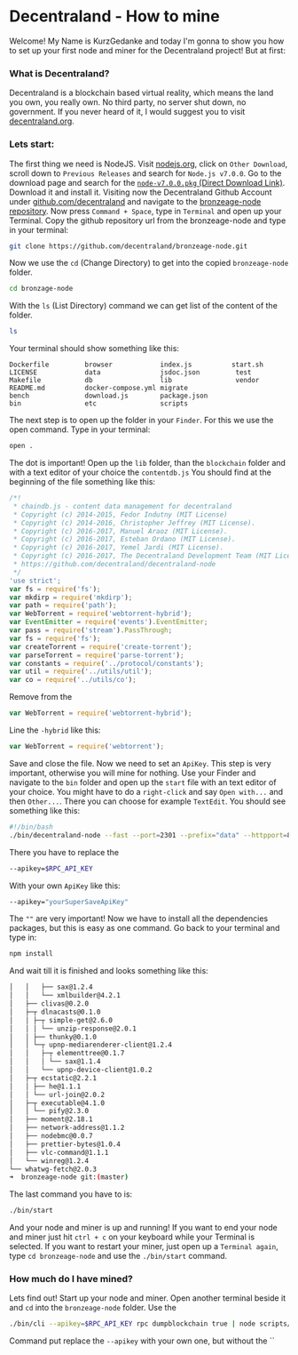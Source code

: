 # Decentraland - How to mine
Welcome! My Name is KurzGedanke and today I'm gonna to show you how to set up your first node and miner for the Decentraland project!
But at first:
### What is Decentraland? 
Decentraland is a blockchain based virtual reality, which means the land you own, you really own. No third party, no server shut down, no government. If you never heard of it, I would suggest you to visit [decentraland.org](https://decentraland.org).
### Lets start:
The first thing we need is NodeJS.
Visit [nodejs.org](https://nodejs.org), click on `Other Download`, scroll down to `Previous Releases` and search for `Node.js v7.0.0`. Go to the download page and search for the [`node-v7.0.0.pkg` (Direct Download Link)](https://nodejs.org/download/release/v7.0.0/node-v7.0.0.pkg). Download it and install it.
Visiting now the Decentraland Github Account under [github.com/decentraland](https://github.com/decentreland) and navigate to the [bronzeage-node repository](https://github.com/decentraland/bronzeage-node). 
Now press `Command + Space`, type in `Terminal` and open up your Terminal. 
Copy the github repository url from the bronzeage-node and type in your terminal:
```bash
git clone https://github.com/decentraland/bronzeage-node.git
```
Now we use the `cd` (Change Directory) to get into the copied `bronzeage-node` folder.
```bash
cd bronzage-node
```
With the `ls` (List Directory) command we can get list of the content of the folder.
```bash
ls
```
Your terminal should show something like this:
```
Dockerfile         browser            index.js          start.sh
LICENSE            data               jsdoc.json         test
Makefile           db                 lib                vendor
README.md          docker-compose.yml migrate
bench              download.js        package.json
bin                etc                scripts
```
The next step is to open up the folder in your `Finder`. For this we use the open command. Type in your terminal:
```bash
open .
```
The dot is important! 
Open up the `lib` folder, than the `blockchain` folder and with a text editor of your choice the `contentdb.js`
You should find at the beginning of the file something like this:
```javascript
/*!
 * chaindb.js - content data management for decentraland
 * Copyright (c) 2014-2015, Fedor Indutny (MIT License)
 * Copyright (c) 2014-2016, Christopher Jeffrey (MIT License).
 * Copyright (c) 2016-2017, Manuel Araoz (MIT License).
 * Copyright (c) 2016-2017, Esteban Ordano (MIT License).
 * Copyright (c) 2016-2017, Yemel Jardi (MIT License).
 * Copyright (c) 2016-2017, The Decentraland Development Team (MIT License).
 * https://github.com/decentraland/decentraland-node
 */
'use strict';
var fs = require('fs');
var mkdirp = require('mkdirp');
var path = require('path');
var WebTorrent = require('webtorrent-hybrid');
var EventEmitter = require('events').EventEmitter;
var pass = require('stream').PassThrough;
var fs = require('fs');
var createTorrent = require('create-torrent');
var parseTorrent = require('parse-torrent');
var constants = require('../protocol/constants');
var util = require('../utils/util');
var co = require('../utils/co');
```
Remove from the
```javascript
var WebTorrent = require('webtorrent-hybrid');
```
Line the `-hybrid` like this:
```javascript
var WebTorrent = require('webtorrent');
```
Save and close the file. 
Now we need to set an `ApiKey`. This step is very important, otherwise you will mine for nothing. 
Use your Finder and navigate to the `bin` folder and open up the `start` file with an text editor of your choice. You might have to do a `right-click` and say `Open with...` and then `Other...`. There you can choose for example `TextEdit`. 
You should see something like this:
```bash
#!/bin/bash
./bin/decentraland-node --fast --port=2301 --prefix="data" --httpport=8301 --n=testnet --apikey=$RPC_API_KEY --contentport=9301 --startminer
```
There you have to replace the 
```bash
--apikey=$RPC_API_KEY
```
With your own `ApiKey` like this:
```bash
--apikey="yourSuperSaveApiKey"
```
The `""` are very important! 
Now we have to install all the dependencies packages, but this is easy as one command. Go back to your terminal and type in:
```bash
npm install  
```
And wait till it is finished and looks something like this:
```bash
│   │   ├── sax@1.2.4
│   │   └── xmlbuilder@4.2.1
│   ├── clivas@0.2.0
│   ├─┬ dlnacasts@0.1.0
│   │ ├─┬ simple-get@2.6.0
│   │ │ └── unzip-response@2.0.1
│   │ ├── thunky@0.1.0
│   │ └─┬ upnp-mediarenderer-client@1.2.4
│   │   ├─┬ elementtree@0.1.7
│   │   │ └── sax@1.1.4
│   │   └── upnp-device-client@1.0.2
│   ├─┬ ecstatic@2.2.1
│   │ ├── he@1.1.1
│   │ └── url-join@2.0.2
│   ├─┬ executable@4.1.0
│   │ └── pify@2.3.0
│   ├── moment@2.18.1
│   ├── network-address@1.1.2
│   ├── nodebmc@0.0.7
│   ├── prettier-bytes@1.0.4
│   ├── vlc-command@1.1.1
│   └── winreg@1.2.4
└── whatwg-fetch@2.0.3
➜  bronzeage-node git:(master)
```
The last command you have to is:
```bash
./bin/start
```
And your node and miner is up and running! 
If you want to end your node and miner just hit `ctrl + c` on your keyboard while your Terminal is selected. 
If you want to restart your miner, just open up a `Terminal again`, type `cd bronzeage-node` and use the `./bin/start` command. 
### How much do I have mined?
Lets find out!
Start up your node and miner. Open another terminal beside it and `cd` into the `bronzeage-node` folder.
Use the 
```bash
./bin/cli --apikey=$RPC_API_KEY rpc dumpblockchain true | node scripts/list.js
```
Command put replace the `--apikey` with your own one, but without the `` 
